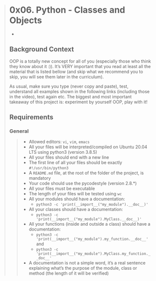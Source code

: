 > # **0x06. Python - Classes and Objects**
>	*
> ## __Background Context__  
>OOP is a totally new concept for all of you (especially those who think they know about it :)). It’s VERY important that you read at least all the material that is listed bellow (and skip what we recommend you to skip, you will see them later in the curriculum).
>
>As usual, make sure you type (never copy and paste), test, understand all examples shown in the following links (including those in the video), test again etc. The biggest and most important takeaway of this project is: experiment by yourself OOP, play with it!
>
> ## **Requirements**
> ### **General**
>> * Allowed editors: `vi`, `vim`, `emacs`
>> * All your files will be interpreted/compiled on Ubuntu 20.04 LTS using python3 (version 3.8.5)
>> * All your files should end with a new line
>> * The first line of all your files should be exactly `#!/usr/bin/python3`
>> * A `README.md` file, at the root of the folder of the project, is mandatory
>> * Your code should use the pycodestyle (version 2.8.*)
>> * All your files must be executable
>> * The length of your files will be tested using `wc`
>> * All your modules should have a documentation:
>> 	 * `python3 -c 'print(__import__("my_module").__doc__)'`
>> * All your classes should have a documentation:
>> 	 * `python3 -c 'print(__import__("my_module").MyClass.__doc__)'`
>> * All your functions (inside and outside a class) should have a documentation:
>> 	 * `python3 -c 'print(__import__("my_module").my_function.__doc__'` and
>> 	 * `python3 -c 'print(__import__("my_module").MyClass.my_function.__doc__'`
>> * A documentation is not a simple word, it’s a real sentence explaining what’s the purpose of the module, class or method (the length of it will be verified)
>>